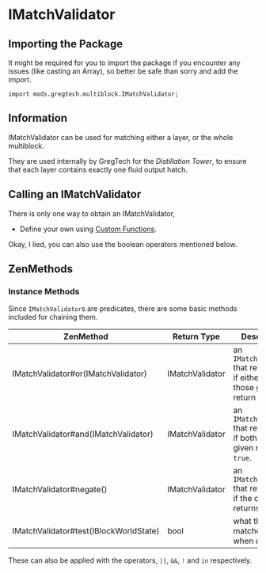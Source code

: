 # IMatchValidator

## Importing the Package

It might be required for you to import the package if you encounter any issues (like casting an Array), so better be safe than sorry and add the import.
```zencode
import mods.gregtech.multiblock.IMatchValidator;
```

## Information

IMatchValidator can be used for matching either a layer, or the whole multiblock.

They are used internally by GregTech for the _Distillation Tower_, to ensure that each
layer contains exactly one fluid output hatch.

## Calling an IMatchValidator
There is only one way to obtain an IMatchValidator,

* Define your own using [Custom Functions](../../AdvancedFunctions/Custom_Functions.md).

Okay, I lied, you can also use the boolean operators mentioned below.

## ZenMethods
### Instance Methods
Since `IMatchValidator`s are predicates, there are some basic methods included for chaining them.

| ZenMethod                                  | Return Type     | Description                                                                    |
|--------------------------------------------|-----------------|--------------------------------------------------------------------------------|
| IMatchValidator#or(IMatchValidator)        | IMatchValidator | an `IMatchValidator` that returns true if either of those given return `true`. |
| IMatchValidator#and(IMatchValidator)       | IMatchValidator | an `IMatchValidator` that returns true if both of those given return `true`.   |
| IMatchValidator#negate()                   | IMatchValidator | an `IMatchValidator` that returns true if the one given returns `false`.       |
| IMatchValidator#test(IBlockWorldState)     | bool            | what the matcher returns when called                                           |

These can also be applied with the operators, `||`, `&&`, `!` and `in` respectively.

